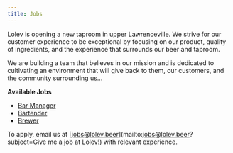 ```yaml
---
title: Jobs
---
```

Lolev is opening a new taproom in upper Lawrenceville. We strive for our customer experience to be exceptional by focusing on our product, quality of ingredients, and the experience that surrounds our beer and taproom.

We are building a team that believes in our mission and is dedicated to cultivating an environment that will give back to them, our customers, and the community surrounding us...

**Available Jobs**
- [Bar Manager](/jobs/bar-manager)
- [Bartender](/jobs/bartender)
- [Brewer](/jobs/brewer)

To apply, email us at [jobs@lolev.beer](mailto:jobs@lolev.beer?subject=Give me a job at Lolev!) with relevant experience.
